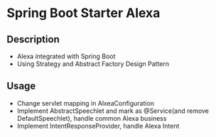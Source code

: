 # Spring Boot Starter Alexa

## Description 

- Alexa integrated with Spring Boot
- Using Strategy and Abstract Factory Design Pattern

## Usage

- Change servlet mapping in AlxeaConfiguration
- Implement AbstractSpeechlet and mark as @Service(and remove DefaultSpeechlet), handle common Alexa business
- Implement IntentResponseProvider, handle Alexa Intent